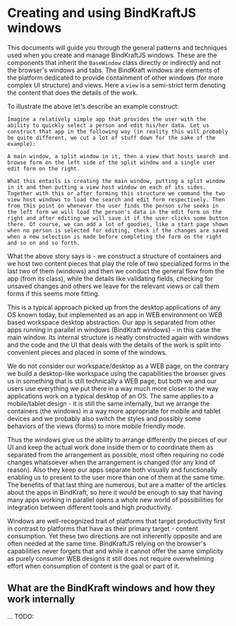# Creating and using BindKraftJS windows

This documents will guide you through the general patterns and techniques used when you create and manage BindKraftJS windows. These are the components that inherit the `BaseWindow` class directly or indirectly and not the browser's windows and tabs. The BindKraft windows are elements of the platform dedicated to provide containment of other windows (for more complex UI structure) and views. Here a `view` is a semi-strict term denoting the content that does the details of the work.

To illustrate the above let's describe an example construct:

    Imagine a relatively simple app that provides the user with the ability to quickly select a person and edit his/her data. Let us construct that app in the following way (in reality this will probably be quite different, we cut a lot of stuff down for the sake of the example):

    A main window, a split window in it, then a view that hosts search and browse form on the left side of the split window and a single user edit form on the right.

    What this entails is creating the main window, putting a split window in it and then putting a view host window on each of its sides. Together with this or after forming this structure we command the two view host windows to load the search and edit form respectively. Then from this point on whenever the user finds the person s/he seeks in the left form we will load the person's data in the edit form on the right and after editing we will save it if the user clicks some button there. Of course, we can add a lot of goodies, like a start page shown when no person is selected for editing, check if the changes are saved when a new selection is made before completing the form on the right and so on and so forth.

What the above story says is - we construct a structure of containers and we host two content pieces that play the role of two specialized forms in the last two of them (windows) and then we conduct the general flow from the app (from its class), while the details like validating fields, checking for unsaved changes and others we leave for the relevant views or call them forms if this seems more fitting.

This is a typical approach picked up from the desktop applications of any OS known today, but implemented as an app in WEB environment on WEB based workspace desktop abstraction. Our app is separated from other apps running in parallel in windows (BindKraft windows) - in this case the main window. Its internal structure is neatly constructed again with windows and the code and the UI that deals with the details of the work is split into convenient pieces and placed in some of the windows.

We do not consider our workspace/desktop as a WEB page, on the contrary we build a desktop-like workspace using the capabilities the browser gives us in something that is still technically a WEB page, but both we and our users use everything we put there in a way much more closer to the way applications work on a typical desktop of an OS. The same applies to a mobile/tablet design - it is still the same internally, but we arrange the containers (the windows) in a way more appropriate for mobile and tablet devices and we probably also switch the styles and possibly some behaviors of the views (forms) to more mobile friendly mode. 

Thus the windows give us the ability to arrange differently the pieces of our UI and keep the actual work done inside them or to coordinate them as separated from the arrangement as possible, most often requiring no code changes whatsoever when the arrangement is changed (for any kind of reason). Also they keep our apps separate both visually and functionally enabling us to present to the user more than one of them at the same time. The benefits of that last thing are numerous, but are a matter of the articles about the apps in BindKraft, so here it would be enough to say that having many apps working in parallel opens a whole new world of possibilities for integration between different tools and high productivity.

Windows are well-recognized trait of platforms that target productivity first in contrast to platforms that have as their primary target - content consumption. Yet these two directions are not inherently opposite and are often needed at the same time. BindKraftJS relying on the browser's capabilities never forgets that and while it cannot offer the same simplicity as purely consumer WEB designs it still does not require overwhelming effort when consumption of content is the goal or part of it.

## What are the BindKraft windows and how they work internally

... TODO: